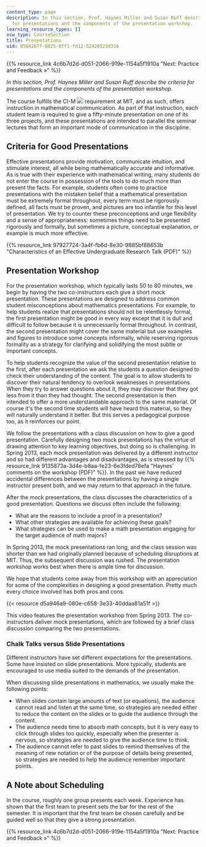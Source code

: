 ```yaml
---
content_type: page
description: In this section, Prof. Haynes Miller and Susan Ruff describe the criteria
  for presentations and the components of the presentation workshop.
learning_resource_types: []
ocw_type: CourseSection
title: Presentations
uid: 85842b7f-8825-8ff1-fd12-52420523d316
---
```


{{% resource_link 4c6b7d2d-d051-2066-919e-1154a5f1910a "Next: Practice and Feedback »" %}}

_In this section, Prof. Haynes Miller and Susan Ruff describe the criteria for presentations and the components of the presentation workshop._

The course fulfills the CI-M ![](/images/educator/icon-question-cim.png) requirement at MIT, and as such, offers instruction in mathematical communication. As part of that instruction, each student team is required to give a fifty-minute presentation on one of its three projects, and these presentations are intended to parallel the seminar lectures that form an important mode of communication in the discipline.

Criteria for Good Presentations
-------------------------------

Effective presentations provide motivation, communicate intuition, and stimulate interest, all while being mathematically accurate and informative. As is true with their experience with mathematical writing, many students do not enter the course in possession of the tools to do much more than present the facts. For example, students often come to practice presentations with the mistaken belief that a mathematical presentation must be extremely formal throughout, every term must be rigorously defined, all facts must be proven, and pictures are too infantile for this level of presentation. We try to counter these preconceptions and urge flexibility and a sense of appropriateness: sometimes things need to be presented rigorously and formally, but sometimes a picture, conceptual explanation, or example is much more effective.

{{% resource_link 97927724-3a4f-fb6d-8e30-9885bf88653b "Characteristics of an Effective Undergraduate Research Talk (PDF)" %}}

Presentation Workshop
---------------------

For the presentation workshop, which typically lasts 50 to 80 minutes, we begin by having the two co-instructors each give a short mock presentation. These presentations are designed to address common student misconceptions about mathematics presentations. For example, to help students realize that presentations should not be relentlessly formal, the first presentation might be good in every way except that it is dull and difficult to follow because it is unnecessarily formal throughout. In contrast, the second presentation might cover the same material but use examples and figures to introduce some concepts informally, while reserving rigorous formality as a strategy for clarifying and solidifying the most subtle or important concepts.

To help students recognize the value of the second presentation relative to the first, after each presentation we ask the students a question designed to check their understanding of the content. The goal is to allow students to discover their natural tendency to overlook weaknesses in presentations. When they try to answer questions about it, they may discover that they got less from it than they had thought. The second presentation is then intended to offer a more understandable approach to the same material. Of course it's the second time students will have heard this material, so they will naturally understand it better. But this serves a pedagogical purpose too, as it reinforces our point.

We follow the presentations with a class discussion on how to give a good presentation. Carefully designing two mock presentations has the virtue of drawing attention to key learning objectives, but doing so is challenging. In Spring 2013, each mock presentation was delivered by a different instructor and so had different advantages and disadvantages, as is stressed by {{% resource_link 9135873a-3d4e-b8aa-fe23-6e3fded78efa "Haynes' comments on the workshop (PDF)" %}}. In the past we have reduced accidental differences between the presentations by having a single instructor present both, and we may return to that approach in the future.

After the mock presentations, the class discusses the characteristics of a good presentation. Questions we discuss often include the following:

*   What are the reasons to include a proof in a presentation?
*   What other strategies are available for achieving these goals?
*   What strategies can be used to make a math presentation engaging for the target audience of math majors?

In Spring 2013, the mock presentations ran long, and the class session was shorter than we had originally planned because of scheduling disruptions at MIT. Thus, the subsequent discussion was rushed. The presentation workshop works best when there is ample time for discussion.

We hope that students come away from this workshop with an appreciation for some of the complexities in designing a good presentation. Pretty much every choice involved has both pros and cons.

{{< resource d5a946a9-080e-c658-3e33-40ddaa81a51f >}}

This video features the presentation workshop from Spring 2013. The co-instructors deliver mock presentations, which are followed by a brief class discussion comparing the two presentations.

### Chalk Talks versus Slide Presentations

Different instructors have set different expectations for the presentations. Some have insisted on slide presentations. More typically, students are encouraged to use media suited to the demands of the presentation.

When discussing slide presentations in mathematics, we usually make the following points:

*   When slides contain large amounts of text (or equations), the audience cannot read and listen at the same time, so strategies are needed either to reduce the content on the slides or to guide the audience through the content.
*   The audience needs time to absorb math concepts, but it is very easy to click through slides too quickly, especially when the presenter is nervous, so strategies are needed to give the audience time to think.
*   The audience cannot refer to past slides to remind themselves of the meaning of new notation or of the purpose of details being presented, so strategies are needed to help the audience remember important points.

A Note about Scheduling
-----------------------

In the course, roughly one group presents each week. Experience has shown that the first team to present sets the bar for the rest of the semester. It is important that the first team be chosen carefully and be guided well so that they give a strong presentation.

{{% resource_link 4c6b7d2d-d051-2066-919e-1154a5f1910a "Next: Practice and Feedback »" %}}